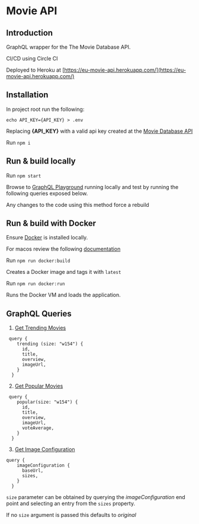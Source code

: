 # Movie API

## Introduction

GraphQL wrapper for the The Movie Database API. 

CI/CD using Circle CI

Deployed to Heroku at [https://eu-movie-api.herokuapp.com/](https://eu-movie-api.herokuapp.com/)

## Installation

In project root run the following:

`echo API_KEY={API_KEY} > .env`

Replacing **{API_KEY}** with a valid api key created at the [Movie Database API](https://developers.themoviedb.org/3/getting-started/introduction)

Run `npm i`

## Run & build locally

Run `npm start`

Browse to [GraphQL Playground](http://localhost:4000/) running locally and test by running the following queries exposed below.

Any changes to the code using this method force a rebuild 

## Run & build with Docker

Ensure [Docker](https://docs.docker.com/get-docker/) is installed locally.

For macos review the following [documentation](https://runnable.com/docker/install-docker-on-macos)

Run `npm run docker:build`

Creates a Docker image and tags it with `latest`

Run `npm run docker:run` 

Runs the Docker VM and loads the application.

## GraphQL Queries

1. [Get Trending Movies](https://developers.themoviedb.org/3/trending/get-trending)

```
 query {
    trending (size: "w154") {
      id,
      title,
      overview,
      imageUrl,
    }
  }
```

2. [Get Popular Movies](https://developers.themoviedb.org/3/movies/get-popular-movies)

```
 query {
    popular(size: "w154") {
      id,
      title,
      overview,
      imageUrl,
      voteAverage,
    }
  }
```

3. [Get Image Configuration](https://developers.themoviedb.org/3/configuration/get-api-configuration)

```
query {
    imageConfiguration {
      baseUrl,
      sizes,
    }
  }
```
`size` parameter can be obtained by querying the *imageConfiguration* end point and selecting an entry from the `sizes` property.

If no `size` argument is passed this defaults to *original* 



